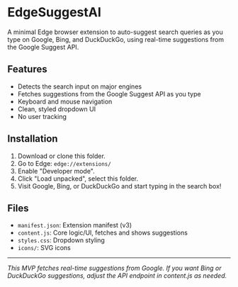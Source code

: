 # EdgeSuggestAI

A minimal Edge browser extension to auto-suggest search queries as you type on Google, Bing, and DuckDuckGo, using real-time suggestions from the Google Suggest API.

## Features

- Detects the search input on major engines
- Fetches suggestions from the Google Suggest API as you type
- Keyboard and mouse navigation
- Clean, styled dropdown UI
- No user tracking

## Installation

1. Download or clone this folder.
2. Go to Edge: `edge://extensions/`
3. Enable "Developer mode".
4. Click "Load unpacked", select this folder.
5. Visit Google, Bing, or DuckDuckGo and start typing in the search box!

## Files

- `manifest.json`: Extension manifest (v3)
- `content.js`: Core logic/UI, fetches and shows suggestions
- `styles.css`: Dropdown styling
- `icons/`: SVG icons

---

*This MVP fetches real-time suggestions from Google. If you want Bing or DuckDuckGo suggestions, adjust the API endpoint in content.js as needed.*